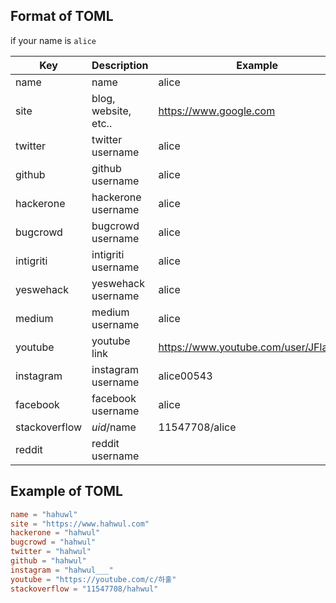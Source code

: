 ## Format of TOML
if your name is `alice`

| Key       | Description          | Example                   |
| --------- | -------------------- | ------------------------- |
| name      | name                 | alice                    |
| site      | blog, website, etc.. | https://www.google.com    |
| twitter   | twitter username     | alice                    |
| github    | github username      | alice                    |
| hackerone | hackerone username   | alice                    |
| bugcrowd  | bugcrowd username    | alice                    |
| intigriti | intigriti username   | alice                     |
| yeswehack | yeswehack username   | alice                     |
| medium    | medium username      | alice                     |
| youtube   | youtube link         | https://www.youtube.com/user/JFlaMusic |
| instagram | instagram username   | alice00543                |
| facebook  | facebook username    | alice                |
| stackoverflow | $uid/$name       | 11547708/alice          |
| reddit    | reddit username      |                           |

## Example of TOML
```toml
name = "hahuwl"
site = "https://www.hahwul.com"
hackerone = "hahwul"
bugcrowd = "hahwul"
twitter = "hahwul"
github = "hahwul"
instagram = "hahwul___"
youtube = "https://youtube.com/c/하훌"
stackoverflow = "11547708/hahwul"
```
